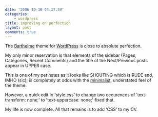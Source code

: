 ```yaml
---
date: '2006-10-10 04:17:59'
categories:
    - wordpress
title: improving on perfection
layout: post
comments: true
---
```

The [Barthelme](http://www.plaintxt.org/themes/barthelme/) theme for
[WordPress](http://wordpress.org/) is close to absolute perfection.

My only minor reservation is that elements of the sidebar (Pages,
Categories, Recent Comments) and the title of the Next/Previous posts
appear in UPPER case.

This is one of my pet hates as it looks like SHOUTING which is RUDE and,
IMHO (sic), is completely at odds with the
[minimalist](http://www.nbrightside.com/blog/2006/08/04/minimalism-begins-in-nepal/),
understated feel of the theme.

However, a quick edit in 'style.css' to change two occurences of
'text-transform: none;' to 'text-uppercase: none;' fixed that.

My life is now complete. All that remains is to add 'CSS' to my CV.
